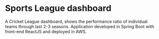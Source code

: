 # Sports League dashboard

A Cricket League dashboard, shows the performance ratio of individual teams through last 2-3 seasons.
Application developed in Spring Boot with front-end ReactJS and deployed in AWS.
